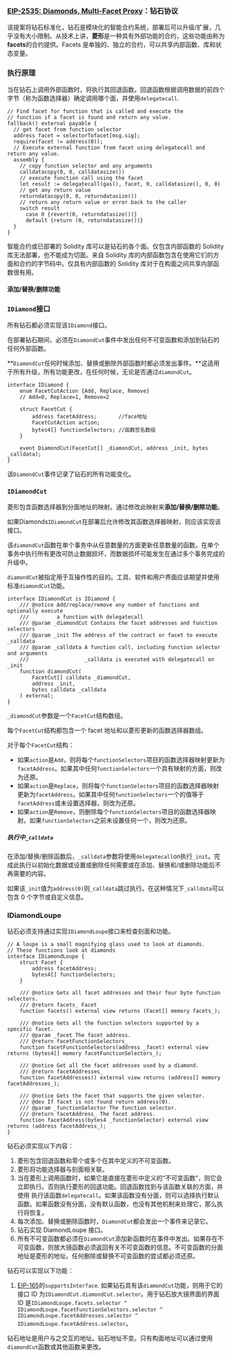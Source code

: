 ### [EIP-2535: Diamonds, Multi-Facet Proxy](https://eips.ethereum.org/EIPS/eip-2535)：钻石协议

该提案将钻石标准化，钻石是模块化的智能合约系统，部署后可以升级/扩展，几乎没有大小限制。从技术上讲，**菱形**是一种具有外部功能的合约，这些功能由称为**facets**的合约提供。Facets 是单独的、独立的合约，可以共享内部函数、库和状态变量。

### 执行原理

当在钻石上调用外部函数时，将执行其回退函数。回退函数根据调用数据的前四个字节（称为函数选择器）确定调用哪个面，并使用`delegatecall`.

```solidity
// Find facet for function that is called and execute the
// function if a facet is found and return any value.
fallback() external payable {
  // get facet from function selector
  address facet = selectorTofacet[msg.sig];
  require(facet != address(0));
  // Execute external function from facet using delegatecall and return any value.
  assembly {
    // copy function selector and any arguments
    calldatacopy(0, 0, calldatasize())
    // execute function call using the facet
    let result := delegatecall(gas(), facet, 0, calldatasize(), 0, 0)
    // get any return value
    returndatacopy(0, 0, returndatasize())
    // return any return value or error back to the caller
    switch result
      case 0 {revert(0, returndatasize())}
      default {return (0, returndatasize())}
  }
}
```

智能合约或已部署的 Solidity 库可以是钻石的各个面。仅包含内部函数的 Solidity 库无法部署，也不能成为切面。来自 Solidity 库的内部函数包含在使用它们的方面和合约的字节码中。仅具有内部函数的 Solidity 库对于在构面之间共享内部函数很有用。

#### 添加/替换/删除功能

###  `IDiamond`接口

所有钻石都必须实现该`IDiamond`接口。

在部署钻石期间，必须在`DiamondCut`事件中发出任何不可变函数和添加到钻石的任何外部函数。

**`DiamondCut`任何时候添加、替换或删除外部函数时都必须发出事件。**这适用于所有升级，所有功能更改，在任何时候，无论是否通过`diamondCut`。

```solidity
interface IDiamond {
    enum FacetCutAction {Add, Replace, Remove}
    // Add=0, Replace=1, Remove=2

    struct FacetCut {
        address facetAddress;		//face地址
        FacetCutAction action;
        bytes4[] functionSelectors; //函数签名数组
    }
		
    event DiamondCut(FacetCut[] _diamondCut, address _init, bytes _calldata);
}
```

该`DiamondCut`事件记录了钻石的所有功能变化。

### `IDiamondCut`

菱形包含函数选择器到分面地址的映射。通过修改此映射来**添加/替换/删除功能**。

如果Diamonds`IDiamondCut`在部署后允许修改其函数选择器映射，则应该实现该接口。

该`diamondCut`函数在单个事务中从任意数量的方面更新任意数量的函数。在单个事务中执行所有更改可防止数据损坏，而数据损坏可能发生在通过多个事务完成的升级中。

`diamondCut`被指定用于互操作性的目的。工具、软件和用户界面应该期望并使用标准`diamondCut`功能。

```solidity
interface IDiamondCut is IDiamond {
    /// @notice Add/replace/remove any number of functions and optionally execute
    ///         a function with delegatecall
    /// @param _diamondCut Contains the facet addresses and function selectors
    /// @param _init The address of the contract or facet to execute _calldata
    /// @param _calldata A function call, including function selector and arguments
    ///                  _calldata is executed with delegatecall on _init
    function diamondCut(
        FacetCut[] calldata _diamondCut,
        address _init,
        bytes calldata _calldata
    ) external;
}
```

`_diamondCut`参数是一个`FacetCut`结构数组。

每个`FacetCut`结构都包含一个 facet 地址和以菱形更新的函数选择器数组。

对于每个`FacetCut`结构：

- 如果`action`是`Add`，则将每个`functionSelectors`项目的函数选择器映射更新为`facetAddress`。如果其中任何`functionSelectors`一个具有映射的方面，则改为还原。
- 如果`action`是`Replace`，则将每个`functionSelectors`项目的函数选择器映射更新为`facetAddress`。如果其中任何`functionSelectors`一个的值等于`facetAddress`或未设置选择器，则改为还原。
- 如果`action`是`Remove`，则删除每个`functionSelectors`项目的函数选择器映射。如果`functionSelectors`之前未设置任何一个，则改为还原。

##### 执行中`_calldata`

在添加/替换/删除函数后，`_calldata`参数将使用`delegatecall`on执行`_init`。完成此执行以初始化数据或设置或删除任何需要或在添加、替换和/或删除功能后不再需要的内容。

如果该`_init`值为`address(0)`则`_calldata`跳过执行。在这种情况下`_calldata`可以包含 0 个字节或自定义信息。

### IDiamondLoupe

钻石必须支持通过实现`IDiamondLoupe`接口来检查刻面和功能。

```solidity
// A loupe is a small magnifying glass used to look at diamonds.
// These functions look at diamonds
interface IDiamondLoupe {
    struct Facet {
        address facetAddress;
        bytes4[] functionSelectors;
    }

    /// @notice Gets all facet addresses and their four byte function selectors.
    /// @return facets_ Facet
    function facets() external view returns (Facet[] memory facets_);

    /// @notice Gets all the function selectors supported by a specific facet.
    /// @param _facet The facet address.
    /// @return facetFunctionSelectors_
    function facetFunctionSelectors(address _facet) external view returns (bytes4[] memory facetFunctionSelectors_);

    /// @notice Get all the facet addresses used by a diamond.
    /// @return facetAddresses_
    function facetAddresses() external view returns (address[] memory facetAddresses_);

    /// @notice Gets the facet that supports the given selector.
    /// @dev If facet is not found return address(0).
    /// @param _functionSelector The function selector.
    /// @return facetAddress_ The facet address.
    function facetAddress(bytes4 _functionSelector) external view returns (address facetAddress_);
}
```

钻石必须实现以下内容：

1. 菱形包含回退函数和零个或多个在其中定义的不可变函数。
2. 菱形将功能选择器与刻面相关联。
3. 当在菱形上调用函数时，如果它是直接在菱形中定义的“不可变函数”，则它会立即执行。否则执行菱形的回退功能。回退函数找到与该函数关联的方面，并使用 执行该函数`delegatecall`。如果该函数没有分面，则可以选择执行默认函数。如果函数没有分面，没有默认函数，也没有其他机制来处理它，那么执行将恢复。
4. 每次添加、替换或删除函数时，`DiamondCut`都会发出一个事件来记录它。
5. 钻石实现 DiamondLoupe 接口。
6. 所有不可变函数都必须在`DiamondCut`添加新函数时在事件中发出。如果存在不可变函数，则放大镜函数必须返回有关不可变函数的信息。不可变函数的分面地址是菱形的地址。任何删除或替换不可变函数的尝试都必须还原。

钻石可以实现以下功能：

1. [EIP-165](https://eips.ethereum.org/EIPS/eip-165)的`supportsInterface`. 如果钻石具有该`diamondCut`功能，则用于它的接口 ID 为`IDiamondCut.diamondCut.selector`。用于钻石放大镜界面的界面 ID 是`IDiamondLoupe.facets.selector ^ IDiamondLoupe.facetFunctionSelectors.selector ^ IDiamondLoupe.facetAddresses.selector ^ IDiamondLoupe.facetAddress.selector`。

钻石地址是用户与之交互的地址。钻石地址不变。只有构面地址可以通过使用`diamondCut`函数或其他函数来更改。

















